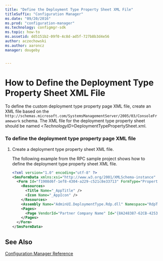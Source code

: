```yaml
---
title: "Define the Deployment Type Property Sheet XML File"
titleSuffix: "Configuration Manager"
ms.date: "09/20/2016"
ms.prod: "configuration-manager"
ms.technology: configmgr-sdk
ms.topic: how-to
ms.assetid: dd5151b2-09f0-4c8d-ad5f-727b8b3d4e56
author: aczechowski
ms.author: aaroncz
manager: dougeby


---
```

# How to Define the Deployment Type Property Sheet XML File
To define the custom deployment type property page XML file, create an XML file based on the `http://schemas.microsoft.com/SystemsManagementServer/2005/03/ConsoleFramework` schema. The XML file for the deployment type property sheet should be named \<*TechnologyID*>DeploymentTypePropertySheet.xml.  

### To define the deployment type property page XML file  

1.  Create a deployment type property sheet XML file.  

     The following example from the RPC sample project shows how to define the deployment type property sheet XML file.  

    ```xml
    <?xml version="1.0" encoding="utf-8" ?>   
    <SmsFormData xmlns:xsi="http://www.w3.org/2001/XMLSchema-instance" xmlns:xsd="http://www.w3.org/2001/XMLSchema" FormatVersion="1" xmlns="http://schemas.microsoft.com/SystemsManagementServer/2005/03/ConsoleFramework">  
      <Form Id="f1908d6f-1ef8-4304-a229-c521c8e33713" FormType="PropertySheet">  
        <Resources>  
          <Title Name="_AppTitle" />  
          <Icon Name="_AppIcon" />  
        </Resources>  
        <Assembly Name="AdminUI.DeploymentType.Rdp.dll" Namespace="RdpTechnology.AdminConsole"/>  
        <Pages>  
          <Page VendorId="Partner Company Name" Id="{8A248387-62CB-4253-8255-47E9723BC40D}" Type="RdpDeploymentTechnologyPageControl" />  
        </Pages>  
      </Form>  
    </SmsFormData>  
    ```  

## See Also  
 [Configuration Manager Reference](../../develop/reference/configuration-manager-reference.md)
